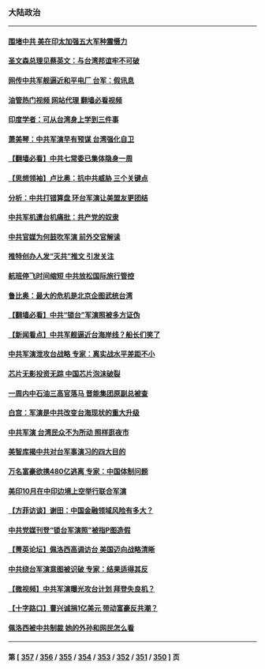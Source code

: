 ### 大陆政治
---
#### [围堵中共 美在印太加强五大军种震慑力](../../pages/ncid277/n13798047.md?08082045) 
#### [圣文森总理见蔡英文：与台湾邦谊牢不可破](../../pages/ncid277/n13798032.md?08082045) 
#### [网传中共军舰逼近和平电厂 台军：假讯息](../../pages/ncid277/n13797836.md?08082045) 
#### [油管热门视频 网站代理 翻墙必看视频](http://209.222.30.114:81/youtube.html?08082045)
#### [印度学者：可从台湾身上学到三件事](../../pages/ncid277/n13797880.md?08082045) 
#### [萧美琴：中共军演早有预谋 台湾强化自卫](../../pages/ncid277/n13797903.md?08082045) 
#### [【翻墙必看】中共七常委已集体隐身一周](../../pages/ncid277/n13797776.md?08082045) 
#### [【思想领袖】卢比奥：抗中共威胁 三个关键点](../../pages/ncid277/n13782442.md?08082045) 
#### [分析：中共打错算盘 环台军演让美盟友更团结](../../pages/ncid277/n13797669.md?08082045) 
#### [中共军机遭台机痛批：共产党的奴隶](../../pages/ncid277/n13797649.md?08082045) 
#### [中共官媒为何鼓吹军演 前外交官解读](../../pages/ncid277/n13797550.md?08082045) 
#### [推特创办人发“灭共”推文 引发关注](../../pages/ncid277/n13797542.md?08082045) 
#### [航班停飞时间缩短 中共放松国际旅行管控](../../pages/ncid277/n13797400.md?08082045) 
#### [鲁比奥：最大的危机是北京企图武统台湾](../../pages/ncid277/n13797410.md?08082045) 
#### [【翻墙必看】中共“锁台”军演照被多方证伪](../../pages/ncid277/n13797294.md?08082045) 
#### [【新闻看点】中共军舰逼近台海岸线？船长们笑了](../../pages/ncid277/n13797113.md?08082045) 
#### [中共军演泄攻台战略 专家：离实战水平差距不小](../../pages/ncid277/n13797209.md?08082045) 
#### [芯片无影投资无踪 中国芯片泡沫破裂](../../pages/ncid277/n13797222.md?08082045) 
#### [一周内中石油三高官落马 晋能集团原副总被查](../../pages/ncid277/n13797217.md?08082045) 
#### [白宫：军演是中共改变台海现状的重大升级](../../pages/ncid277/n13797184.md?08082045) 
#### [中共军演 台湾民众不为所动 照样逛夜市](../../pages/ncid277/n13797190.md?08082045) 
#### [美智库揭中共对台军事演习的四大目的](../../pages/ncid277/n13797187.md?08082045) 
#### [万名富豪欲携480亿逃离 专家：中国体制问题](../../pages/ncid277/n13797173.md?08082045) 
#### [美印10月在中印边境上空举行联合军演](../../pages/ncid277/n13797152.md?08082045) 
#### [【方菲访谈】谢田：中国金融领域风险有多大？](../../pages/ncid277/n13797105.md?08082045) 
#### [中共党媒刊登“锁台军演照”被指P图造假](../../pages/ncid277/n13797176.md?08082045) 
#### [【菁英论坛】佩洛西高调访台 美国迈向战略清晰](../../pages/ncid277/n13797172.md?08082045) 
#### [中共绕台军演意图被识破 专家：结果适得其反](../../pages/ncid277/n13797128.md?08082045) 
#### [【微视频】中共军演曝光攻台计划 拜登失良机？](../../pages/ncid277/n13797070.md?08082045) 
#### [【十字路口】曹兴诚捐1亿美元 带动富豪反共潮？](../../pages/ncid277/n13797053.md?08082045) 
#### [佩洛西被中共制裁 她的外孙和网民怎么看](../../pages/ncid277/n13797115.md?08082045) 

---
#### 第 [ [357](./357.md?08082045) / [356](./356.md?08082045) / [355](./355.md?08082045) / [354](./354.md?08082045) / [353](./353.md?08082045) / [352](./352.md?08082045) / [351](./351.md?08082045) / [350](./350.md?08082045) ] 页
